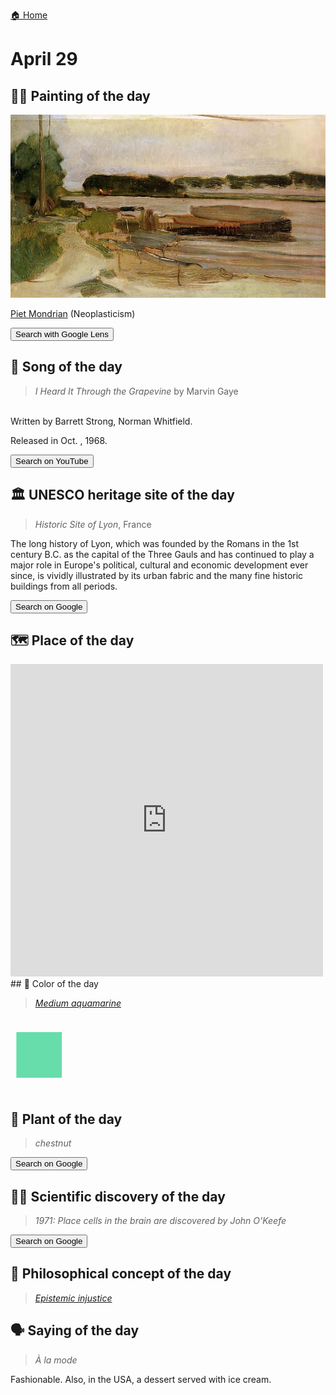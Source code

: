 
[🏠 Home](../../index.md)

# April 29

## 🧑‍🎨 Painting of the day

<img width="600" src="../img/Piet_Mondrian_2.jpg">

[Piet Mondrian](https://en.wikipedia.org/wiki/Piet_Mondrian) (Neoplasticism)

<button class="btn btn-success"
onclick=" window.open('https://lens.google.com/uploadbyurl?url=https://iretes.github.io/one-a-day/data/img/Piet_Mondrian_2.jpg','_blank')">
Search with Google Lens
</button>

## 🎼 Song of the day

> *I Heard It Through the Grapevine*
by Marvin Gaye

<br />Written by Barrett Strong, Norman Whitfield.

Released in Oct. , 1968.

<button class="btn btn-success"
onclick=" window.open('http://www.youtube.com/search?q=I Heard It Through the Grapevine by Marvin Gaye','_blank')">
Search on YouTube
</button>

## 🏛️ UNESCO heritage site of the day

> *Historic Site of Lyon*, France

<p>The long history of Lyon, which was founded by the Romans in the 1st century B.C. as the capital of the Three Gauls and has continued to play a major role in Europe's political, cultural and economic development ever since, is vividly illustrated by its urban fabric and the many fine historic buildings from all periods.</p>

<button class="btn btn-success"
onclick=" window.open('http://www.google.com/search?q=Historic Site of Lyon','_blank')">
Search on Google
</button>

## 🗺️ Place of the day

<iframe
src="https://www.mapcrunch.com"
name="mapcrunch"
width="500"
height="500"
allowTransparency="true"
scrolling="no"
frameborder="0"
>
</iframe>
## 🎨 Color of the day

> *[Medium aquamarine](https://en.wikipedia.org/wiki/Aquamarine_(color))*

<div style="color:#66DDAA; font-size: 100px;">&#9632;</div>

## 🌿 Plant of the day

> *chestnut*

<button class="btn btn-success"
onclick=" window.open('http://www.google.com/search?q=chestnut','_blank')">
Search on Google
</button>

## 🧑‍🔬 Scientific discovery of the day

> *1971: Place cells in the brain are discovered by John O'Keefe*

<button class="btn btn-success"
onclick=" window.open('http://www.google.com/search?q=1971: Place cells in the brain are discovered by John O Keefe','_blank')">
Search on Google
</button>

## 💭 Philosophical concept of the day

> *[Epistemic injustice](https://en.wikipedia.org/wiki/Epistemic_injustice)*

## 🗣️ Saying of the day

> *À la mode*

Fashionable. Also, in the USA, a dessert served with ice cream.
